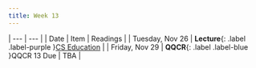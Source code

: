 ```yaml
---
title: Week 13
---
```


| --- | --- |
| Date | Item | Readings |
| Tuesday, Nov 26 | **Lecture**{: .label .label-purple }[CS Education](#) |
| Friday, Nov 29 | **QQCR**{: .label .label-blue }QQCR 13 Due | TBA |